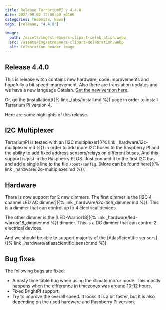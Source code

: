 ```yaml
---
title: Release TerrariumPI v 4.4.0
date: 2022-08-02 12:00:00 +0100
categories: [Website, News]
tags: [release, "4.4.0"]

image:
  path: /assets/img/streamers-clipart-celebration.webp
  src: /assets/img/streamers-clipart-celebration.webp
  alt: Celebration header image
---
```


## Release 4.4.0

This is release witch contains new hardware, code improvements and hopefully a bit speed improvement. Also there are translation updates and we have a new language Catalan. [Get the new version here](https://github.com/theyosh/TerrariumPI/releases/tag/4.4.0).

Or, go the [installation]({% link _tabs/install.md %}) page in order to install Terrarium PI version 4.

Here are some highlights of this release.

## I2C Multiplexer

TerrariumPI is tested with an [I2C multiplexer]({% link _hardware/i2c-multiplexer.md %}) in order to add more I2C buses to the Raspberry PI and the ability to add fixed address sensors/relays on different buses. And this support is just in the Raspberry PI OS. Just connect it to the first I2C bus and add a single line to the file `/boot/config`. [More can be found here]({% link _hardware/i2c-multiplexer.md %}).

## Hardware

There is now support for 2 new dimmers. The first dimmer is the [I2C 4 channel LED AC dimmer]({% link _hardware/i2c-4ch_dimmer.md %}). This is a dimmer that can control up to 4 electrical devices.

The other dimmer is the [LED-Warrior18]({% link _hardware/led-warrior18_dimmer.md %}) dimmer. This is a DC dimmer that can control 2 electrical devices.

And we should be able to support majority of the [AtlasScientific sensors]({% link _hardware/atlasscientific_sensor.md %}).

## Bug fixes

The following bugs are fixed:

- A nasty time table bug when using the climate mirror mode. This mostly happens when the difference in timezones was around 10-12 hours.
- Fixed BrightPI support.
- Try to improve the overall speed. It looks it is a bit faster, but it is also depending on the used hardware and Raspberry Pi version.
